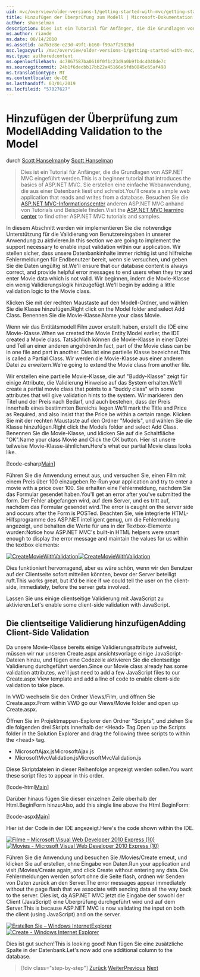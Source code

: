 ```yaml
---
uid: mvc/overview/older-versions-1/getting-started-with-mvc/getting-started-with-mvc-part7
title: Hinzufügen der Überprüfung zum Modell | Microsoft-Dokumentation
author: shanselman
description: Dies ist ein Tutorial für Anfänger, die die Grundlagen von ASP.NET MVC eingeführt werden. Erstellen Sie eine einfache Webanwendung, die aus einer Datenbank liest und schreibt.
ms.author: riande
ms.date: 08/14/2010
ms.assetid: aa7b3e8e-e23d-49f1-b160-f99a7f2982bd
msc.legacyurl: /mvc/overview/older-versions-1/getting-started-with-mvc/getting-started-with-mvc-part7
msc.type: authoredcontent
ms.openlocfilehash: 4c7867587ba0610f0f1c23d9a0b9fbdc4040de7c
ms.sourcegitcommit: 24b1f6decbb17bb22a45166e5fdb0845c65af498
ms.translationtype: MT
ms.contentlocale: de-DE
ms.lasthandoff: 03/01/2019
ms.locfileid: "57027627"
---
```

<a name="adding-validation-to-the-model"></a><span data-ttu-id="5da06-104">Hinzufügen der Überprüfung zum Modell</span><span class="sxs-lookup"><span data-stu-id="5da06-104">Adding Validation to the Model</span></span>
====================
<span data-ttu-id="5da06-105">durch [Scott Hanselman](https://github.com/shanselman)</span><span class="sxs-lookup"><span data-stu-id="5da06-105">by [Scott Hanselman](https://github.com/shanselman)</span></span>

> <span data-ttu-id="5da06-106">Dies ist ein Tutorial für Anfänger, die die Grundlagen von ASP.NET MVC eingeführt werden.</span><span class="sxs-lookup"><span data-stu-id="5da06-106">This is a beginner tutorial that introduces the basics of ASP.NET MVC.</span></span> <span data-ttu-id="5da06-107">Sie erstellen eine einfache Webanwendung, die aus einer Datenbank liest und schreibt.</span><span class="sxs-lookup"><span data-stu-id="5da06-107">You'll create a simple web application that reads and writes from a database.</span></span> <span data-ttu-id="5da06-108">Besuchen Sie die [ASP.NET MVC-Informationscenter](../../../index.md) anderen ASP.NET MVC anhand von Tutorials und Beispiele finden.</span><span class="sxs-lookup"><span data-stu-id="5da06-108">Visit the [ASP.NET MVC learning center](../../../index.md) to find other ASP.NET MVC tutorials and samples.</span></span>


<span data-ttu-id="5da06-109">In diesem Abschnitt werden wir implementieren Sie die notwendige Unterstützung für die Validierung von Benutzereingaben in unserer Anwendung zu aktivieren.</span><span class="sxs-lookup"><span data-stu-id="5da06-109">In this section we are going to implement the support necessary to enable input validation within our application.</span></span> <span data-ttu-id="5da06-110">Wir stellen sicher, dass unsere Datenbankinhalte immer richtig ist und hilfreiche Fehlermeldungen für Endbenutzer bereit, wenn sie versuchen, und geben Sie die Daten ungültig ist.</span><span class="sxs-lookup"><span data-stu-id="5da06-110">We'll ensure that our database content is always correct, and provide helpful error messages to end users when they try and enter Movie data which is not valid.</span></span> <span data-ttu-id="5da06-111">Wir beginnen, indem die Movie-Klasse ein wenig Validierungslogik hinzugefügt.</span><span class="sxs-lookup"><span data-stu-id="5da06-111">We'll begin by adding a little validation logic to the Movie class.</span></span>

<span data-ttu-id="5da06-112">Klicken Sie mit der rechten Maustaste auf den Modell-Ordner, und wählen Sie die Klasse hinzufügen.</span><span class="sxs-lookup"><span data-stu-id="5da06-112">Right click on the Model folder and select Add Class.</span></span> <span data-ttu-id="5da06-113">Benennen Sie die Movie-Klasse.</span><span class="sxs-lookup"><span data-stu-id="5da06-113">Name your class Movie.</span></span>

<span data-ttu-id="5da06-114">Wenn wir das Entitätsmodell Film zuvor erstellt haben, erstellt die IDE eine Movie-Klasse.</span><span class="sxs-lookup"><span data-stu-id="5da06-114">When we created the Movie Entity Model earlier, the IDE created a Movie class.</span></span> <span data-ttu-id="5da06-115">Tatsächlich können die Movie-Klasse in einer Datei und Teil an einer anderen angehören.</span><span class="sxs-lookup"><span data-stu-id="5da06-115">In fact, part of the Movie class can be in one file and part in another.</span></span> <span data-ttu-id="5da06-116">Dies ist eine partielle Klasse bezeichnet.</span><span class="sxs-lookup"><span data-stu-id="5da06-116">This is called a Partial Class.</span></span> <span data-ttu-id="5da06-117">Wir werden die Movie-Klasse aus einer anderen Datei zu erweitern.</span><span class="sxs-lookup"><span data-stu-id="5da06-117">We're going to extend the Movie class from another file.</span></span>

<span data-ttu-id="5da06-118">Wir erstellen eine partielle Movie-Klasse, die auf "Buddy-Klasse" zeigt für einige Attribute, die Validierung Hinweise auf das System erhalten.</span><span class="sxs-lookup"><span data-stu-id="5da06-118">We'll create a partial movie class that points to a "buddy class" with some attributes that will give validation hints to the system.</span></span> <span data-ttu-id="5da06-119">Wir markieren den Titel und der Preis nach Bedarf, und auch bestehen, dass der Preis innerhalb eines bestimmten Bereichs liegen.</span><span class="sxs-lookup"><span data-stu-id="5da06-119">We'll mark the Title and Price as Required, and also insist that the Price be within a certain range.</span></span> <span data-ttu-id="5da06-120">Klicken Sie mit der rechten Maustaste auf den Ordner "Models", und wählen Sie die Klasse hinzufügen.</span><span class="sxs-lookup"><span data-stu-id="5da06-120">Right click the Models folder and select Add Class.</span></span> <span data-ttu-id="5da06-121">Benennen Sie die Movie-Klasse, und klicken Sie auf die Schaltfläche "OK".</span><span class="sxs-lookup"><span data-stu-id="5da06-121">Name your class Movie and Click the OK button.</span></span> <span data-ttu-id="5da06-122">Hier ist unsere teilweise Movie-Klasse-ähnlichen.</span><span class="sxs-lookup"><span data-stu-id="5da06-122">Here's what our partial Movie class looks like.</span></span>

[!code-csharp[Main](getting-started-with-mvc-part7/samples/sample1.cs)]

<span data-ttu-id="5da06-123">Führen Sie die Anwendung erneut aus, und versuchen Sie, einen Film mit einem Preis über 100 einzugeben.</span><span class="sxs-lookup"><span data-stu-id="5da06-123">Re-Run your application and try to enter a movie with a price over 100.</span></span> <span data-ttu-id="5da06-124">Sie erhalten eine Fehlermeldung, nachdem Sie das Formular gesendet haben.</span><span class="sxs-lookup"><span data-stu-id="5da06-124">You'll get an error after you've submitted the form.</span></span> <span data-ttu-id="5da06-125">Der Fehler abgefangen wird, auf dem Server, und es tritt auf, nachdem das Formular gesendet wird.</span><span class="sxs-lookup"><span data-stu-id="5da06-125">The error is caught on the server side and occurs after the Form is POSTed.</span></span> <span data-ttu-id="5da06-126">Beachten Sie, wie integrierte HTML-Hilfsprogramme des ASP.NET intelligent genug, um die Fehlermeldung angezeigt, und behalten die Werte für uns in der Textbox-Elemente wurden:</span><span class="sxs-lookup"><span data-stu-id="5da06-126">Notice how ASP.NET MVC's built-in HTML helpers were smart enough to display the error message and maintain the values for us within the textbox elements:</span></span>

<span data-ttu-id="5da06-127">[![CreateMovieWithValidation](getting-started-with-mvc-part7/_static/image2.png)](getting-started-with-mvc-part7/_static/image1.png)</span><span class="sxs-lookup"><span data-stu-id="5da06-127">[![CreateMovieWithValidation](getting-started-with-mvc-part7/_static/image2.png)](getting-started-with-mvc-part7/_static/image1.png)</span></span>

<span data-ttu-id="5da06-128">Dies funktioniert hervorragend, aber es wäre schön, wenn wir den Benutzer auf der Clientseite sofort mitteilen könnten, bevor der Server beteiligt ruft.</span><span class="sxs-lookup"><span data-stu-id="5da06-128">This works great, but it'd be nice if we could tell the user on the client-side, immediately, before the server gets involved.</span></span>

<span data-ttu-id="5da06-129">Lassen Sie uns einige clientseitige Validierung mit JavaScript zu aktivieren.</span><span class="sxs-lookup"><span data-stu-id="5da06-129">Let's enable some client-side validation with JavaScript.</span></span>

## <a name="adding-client-side-validation"></a><span data-ttu-id="5da06-130">Die clientseitige Validierung hinzufügen</span><span class="sxs-lookup"><span data-stu-id="5da06-130">Adding Client-Side Validation</span></span>

<span data-ttu-id="5da06-131">Da unsere Movie-Klasse bereits einige Validierungsattribute aufweist, müssen wir nur unseren Create.aspx ansichtsvorlage einige JavaScript-Dateien hinzu, und fügen eine Codezeile aktivieren Sie die clientseitige Validierung durchgeführt werden.</span><span class="sxs-lookup"><span data-stu-id="5da06-131">Since our Movie class already has some validation attributes, we'll just need to add a few JavaScript files to our Create.aspx View template and add a line of code to enable client-side validation to take place.</span></span>

<span data-ttu-id="5da06-132">In VWD wechseln Sie den Ordner Views/Film, und öffnen Sie Create.aspx.</span><span class="sxs-lookup"><span data-stu-id="5da06-132">From within VWD go our Views/Movie folder and open up Create.aspx.</span></span>

<span data-ttu-id="5da06-133">Öffnen Sie im Projektmappen-Explorer den Ordner "Scripts", und ziehen Sie die folgenden drei Skripts innerhalb der &lt;Head&gt; Tag.</span><span class="sxs-lookup"><span data-stu-id="5da06-133">Open up the Scripts folder in the Solution Explorer and drag the following three scripts to within the &lt;head&gt; tag.</span></span>

- <span data-ttu-id="5da06-134">MicrosoftAjax.js</span><span class="sxs-lookup"><span data-stu-id="5da06-134">MicrosoftAjax.js</span></span>
- <span data-ttu-id="5da06-135">MicrosoftMvcValidation.js</span><span class="sxs-lookup"><span data-stu-id="5da06-135">MicrosoftMvcValidation.js</span></span>

<span data-ttu-id="5da06-136">Diese Skriptdateien in dieser Reihenfolge angezeigt werden sollen.</span><span class="sxs-lookup"><span data-stu-id="5da06-136">You want these script files to appear in this order.</span></span>

[!code-html[Main](getting-started-with-mvc-part7/samples/sample2.html)]

<span data-ttu-id="5da06-137">Darüber hinaus fügen Sie dieser einzelnen Zeile oberhalb der Html.BeginForm hinzu:</span><span class="sxs-lookup"><span data-stu-id="5da06-137">Also, add this single line above the Html.BeginForm:</span></span>

[!code-aspx[Main](getting-started-with-mvc-part7/samples/sample3.aspx)]

<span data-ttu-id="5da06-138">Hier ist der Code in der IDE angezeigt.</span><span class="sxs-lookup"><span data-stu-id="5da06-138">Here's the code shown within the IDE.</span></span>

<span data-ttu-id="5da06-139">[![Filme – Microsoft Visual Web Developer 2010 Express (10)](getting-started-with-mvc-part7/_static/image4.png)](getting-started-with-mvc-part7/_static/image3.png)</span><span class="sxs-lookup"><span data-stu-id="5da06-139">[![Movies - Microsoft Visual Web Developer 2010 Express (10)](getting-started-with-mvc-part7/_static/image4.png)](getting-started-with-mvc-part7/_static/image3.png)</span></span>

<span data-ttu-id="5da06-140">Führen Sie die Anwendung und besuchen Sie /Movies/Create erneut, und klicken Sie auf erstellen, ohne Eingabe von Daten.</span><span class="sxs-lookup"><span data-stu-id="5da06-140">Run your application and visit /Movies/Create again, and click Create without entering any data.</span></span> <span data-ttu-id="5da06-141">Die Fehlermeldungen werden sofort ohne die Seite flash, ordnen wir Senden von Daten zurück an den Server.</span><span class="sxs-lookup"><span data-stu-id="5da06-141">The error messages appear immediately without the page flash that we associate with sending data all the way back to the server.</span></span> <span data-ttu-id="5da06-142">Dies ist, da ASP.NET MVC jetzt die Eingabe der sowohl der Client (JavaScript) eine Überprüfung durchgeführt wird und auf dem Server.</span><span class="sxs-lookup"><span data-stu-id="5da06-142">This is because ASP.NET MVC is now validating the input on both the client (using JavaScript) and on the server.</span></span>

<span data-ttu-id="5da06-143">[![Erstellen Sie – Windows InternetExplorer](getting-started-with-mvc-part7/_static/image6.png)](getting-started-with-mvc-part7/_static/image5.png)</span><span class="sxs-lookup"><span data-stu-id="5da06-143">[![Create - Windows Internet Explorer](getting-started-with-mvc-part7/_static/image6.png)](getting-started-with-mvc-part7/_static/image5.png)</span></span>

<span data-ttu-id="5da06-144">Dies ist gut suchen!</span><span class="sxs-lookup"><span data-stu-id="5da06-144">This is looking good!</span></span> <span data-ttu-id="5da06-145">Nun fügen Sie eine zusätzliche Spalte in der Datenbank.</span><span class="sxs-lookup"><span data-stu-id="5da06-145">Let's now add one additional column to the database.</span></span>

> [!div class="step-by-step"]
> <span data-ttu-id="5da06-146">[Zurück](getting-started-with-mvc-part6.md)
> [Weiter](getting-started-with-mvc-part8.md)</span><span class="sxs-lookup"><span data-stu-id="5da06-146">[Previous](getting-started-with-mvc-part6.md)
[Next](getting-started-with-mvc-part8.md)</span></span>
